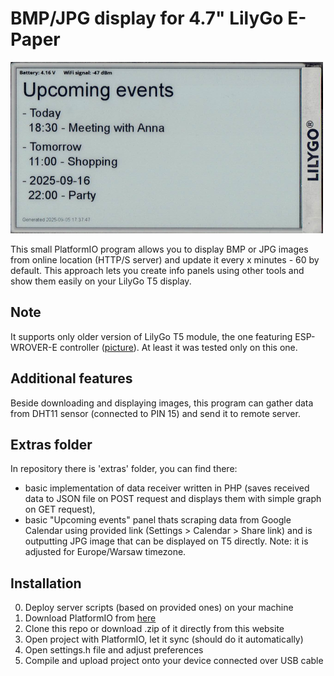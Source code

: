 # BMP/JPG display for 4.7" LilyGo E-Paper 
![LilyGo 4.7" E-Paper display](./images/lilygo.png "LilyGo 4.7inch E-Paper display")

This small PlatformIO program allows you to display BMP or JPG images from online location (HTTP/S server) and update it every x minutes - 60 by default. This approach lets you create info panels using other tools and show them easily on your LilyGo T5 display.

## Note
It supports only older version of LilyGo T5 module, the one featuring ESP-WROVER-E controller ([picture](./images/esp_wrover.png)). At least it was tested only on this one.

## Additional features
Beside downloading and displaying images, this program can gather data from DHT11 sensor (connected to PIN 15) and send it to remote server.

## Extras folder
In repository there is 'extras' folder, you can find there:
- basic implementation of data receiver written in PHP (saves received data to JSON file on POST request and displays them with simple graph on GET request),
- basic "Upcoming events" panel thats scraping data from Google Calendar using provided link (Settings > Calendar > Share link) and is outputting JPG image that can be displayed on T5 directly. Note: it is adjusted for Europe/Warsaw timezone.

## Installation
0. Deploy server scripts (based on provided ones) on your machine
1. Download PlatformIO from [here](https://platformio.org/platformio-ide)
2. Clone this repo or download .zip of it directly from this website
3. Open project with PlatformIO, let it sync (should do it automatically)
4. Open settings.h file and adjust preferences
5. Compile and upload project onto your device connected over USB cable


